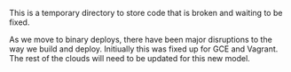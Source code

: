 This is a temporary directory to store code that is broken and waiting to be fixed.

As we move to binary deploys, there have been major disruptions to the way we build and deploy.  Initiually this was fixed up for GCE and Vagrant.  The rest of the clouds will need to be updated for this new model.
